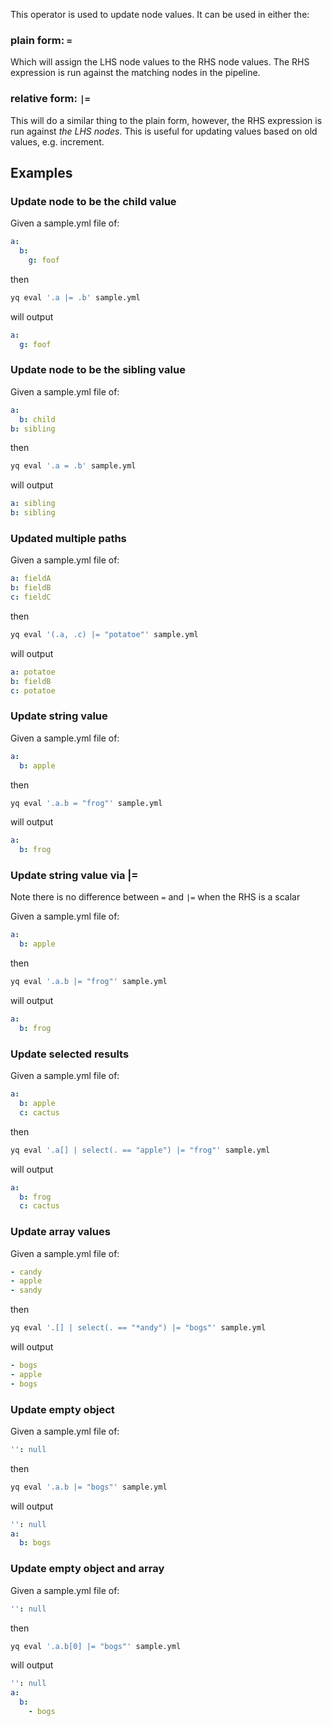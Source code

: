 This operator is used to update node values. It can be used in either the:

### plain form: `=`
Which will assign the LHS node values to the RHS node values. The RHS expression is run against the matching nodes in the pipeline.

### relative form: `|=`
This will do a similar thing to the plain form, however, the RHS expression is run against _the LHS nodes_. This is useful for updating values based on old values, e.g. increment.
## Examples
### Update node to be the child value
Given a sample.yml file of:
```yaml
a:
  b:
    g: foof
```
then
```bash
yq eval '.a |= .b' sample.yml
```
will output
```yaml
a:
  g: foof
```

### Update node to be the sibling value
Given a sample.yml file of:
```yaml
a:
  b: child
b: sibling
```
then
```bash
yq eval '.a = .b' sample.yml
```
will output
```yaml
a: sibling
b: sibling
```

### Updated multiple paths
Given a sample.yml file of:
```yaml
a: fieldA
b: fieldB
c: fieldC
```
then
```bash
yq eval '(.a, .c) |= "potatoe"' sample.yml
```
will output
```yaml
a: potatoe
b: fieldB
c: potatoe
```

### Update string value
Given a sample.yml file of:
```yaml
a:
  b: apple
```
then
```bash
yq eval '.a.b = "frog"' sample.yml
```
will output
```yaml
a:
  b: frog
```

### Update string value via |=
Note there is no difference between `=` and `|=` when the RHS is a scalar

Given a sample.yml file of:
```yaml
a:
  b: apple
```
then
```bash
yq eval '.a.b |= "frog"' sample.yml
```
will output
```yaml
a:
  b: frog
```

### Update selected results
Given a sample.yml file of:
```yaml
a:
  b: apple
  c: cactus
```
then
```bash
yq eval '.a[] | select(. == "apple") |= "frog"' sample.yml
```
will output
```yaml
a:
  b: frog
  c: cactus
```

### Update array values
Given a sample.yml file of:
```yaml
- candy
- apple
- sandy
```
then
```bash
yq eval '.[] | select(. == "*andy") |= "bogs"' sample.yml
```
will output
```yaml
- bogs
- apple
- bogs
```

### Update empty object
Given a sample.yml file of:
```yaml
'': null
```
then
```bash
yq eval '.a.b |= "bogs"' sample.yml
```
will output
```yaml
'': null
a:
  b: bogs
```

### Update empty object and array
Given a sample.yml file of:
```yaml
'': null
```
then
```bash
yq eval '.a.b[0] |= "bogs"' sample.yml
```
will output
```yaml
'': null
a:
  b:
    - bogs
```

